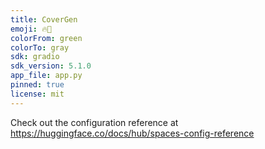 ```yaml
---
title: CoverGen
emoji: 🔥🚀
colorFrom: green
colorTo: gray
sdk: gradio
sdk_version: 5.1.0
app_file: app.py
pinned: true
license: mit
---
```


Check out the configuration reference at https://huggingface.co/docs/hub/spaces-config-reference
